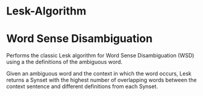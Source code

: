 # Lesk-Algorithm

# Word Sense Disambiguation

Performs the classic Lesk algorithm for Word Sense Disambiguation (WSD) using a the definitions of the ambiguous word.

Given an ambiguous word and the context in which the word occurs, Lesk returns a Synset with the highest number of overlapping words between the context sentence and different definitions from each Synset.
